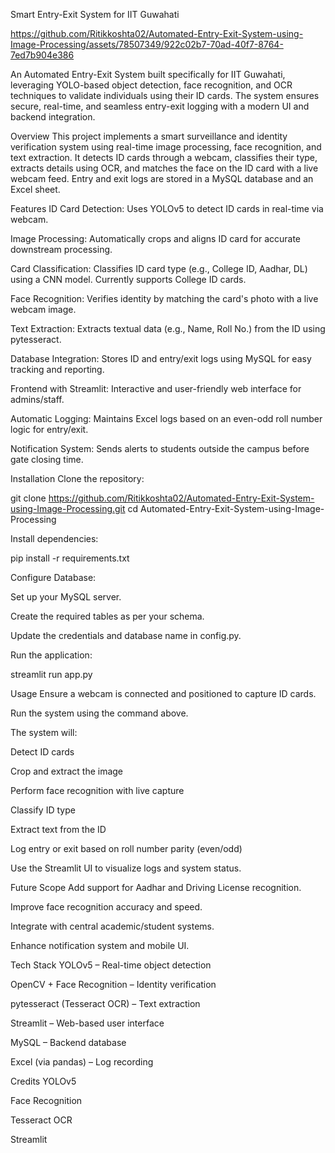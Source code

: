 Smart Entry-Exit System for IIT Guwahati

https://github.com/Ritikkoshta02/Automated-Entry-Exit-System-using-Image-Processing/assets/78507349/922c02b7-70ad-40f7-8764-7ed7b904e386

An Automated Entry-Exit System built specifically for IIT Guwahati, leveraging YOLO-based object detection, face recognition, and OCR techniques to validate individuals using their ID cards. The system ensures secure, real-time, and seamless entry-exit logging with a modern UI and backend integration.

Overview
This project implements a smart surveillance and identity verification system using real-time image processing, face recognition, and text extraction. It detects ID cards through a webcam, classifies their type, extracts details using OCR, and matches the face on the ID card with a live webcam feed. Entry and exit logs are stored in a MySQL database and an Excel sheet.

Features
ID Card Detection: Uses YOLOv5 to detect ID cards in real-time via webcam.

Image Processing: Automatically crops and aligns ID card for accurate downstream processing.

Card Classification: Classifies ID card type (e.g., College ID, Aadhar, DL) using a CNN model. Currently supports College ID cards.

Face Recognition: Verifies identity by matching the card's photo with a live webcam image.

Text Extraction: Extracts textual data (e.g., Name, Roll No.) from the ID using pytesseract.

Database Integration: Stores ID and entry/exit logs using MySQL for easy tracking and reporting.

Frontend with Streamlit: Interactive and user-friendly web interface for admins/staff.

Automatic Logging: Maintains Excel logs based on an even-odd roll number logic for entry/exit.

Notification System: Sends alerts to students outside the campus before gate closing time.

Installation
Clone the repository:

git clone https://github.com/Ritikkoshta02/Automated-Entry-Exit-System-using-Image-Processing.git
cd Automated-Entry-Exit-System-using-Image-Processing

Install dependencies:

pip install -r requirements.txt

Configure Database:

Set up your MySQL server.

Create the required tables as per your schema.

Update the credentials and database name in config.py.

Run the application:

streamlit run app.py

Usage
Ensure a webcam is connected and positioned to capture ID cards.

Run the system using the command above.

The system will:

Detect ID cards

Crop and extract the image

Perform face recognition with live capture

Classify ID type

Extract text from the ID

Log entry or exit based on roll number parity (even/odd)

Use the Streamlit UI to visualize logs and system status.

Future Scope
Add support for Aadhar and Driving License recognition.

Improve face recognition accuracy and speed.

Integrate with central academic/student systems.

Enhance notification system and mobile UI.

Tech Stack
YOLOv5 – Real-time object detection

OpenCV + Face Recognition – Identity verification

pytesseract (Tesseract OCR) – Text extraction

Streamlit – Web-based user interface

MySQL – Backend database

Excel (via pandas) – Log recording

Credits
YOLOv5

Face Recognition

Tesseract OCR

Streamlit
